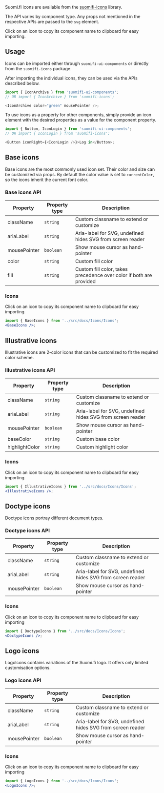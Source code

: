 Suomi.fi icons are available from the [suomifi-icons](https://github.com/vrk-kpa/suomifi-icons) library.

The API varies by component type. Any props not mentioned in the respective APIs are passed to the `svg` element.

Click on an icon to copy its component name to clipboard for easy importing.

## Usage

Icons can be imported either through `suomifi-ui-components` or directly from the `suomifi-icons` package.

After importing the individual icons, they can be used via the APIs described below.

```js
import { IconArchive } from 'suomifi-ui-components';
// OR import { IconArchive } from 'suomifi-icons';

<IconArchive color="green" mousePointer />;
```

To use icons as a property for other components, simply provide an icon element with the desired properties as a value for the component property.

```js
import { Button, IconLogin } from 'suomifi-ui-components';
// OR import { IconLogin } from 'suomifi-icons';

<Button iconRight={<IconLogin />}>Log in</Button>;
```

## Base icons

Base icons are the most commonly used icon set. Their color and size can be customized via props. By default the color value is set to `currentColor`, so the icons inherit the current font color.

### Base icons API

| Property | Property type | Description |
| --- | --- | --- |
| className | `string` | Custom classname to extend or customize |
| ariaLabel | `string` | Aria-label for SVG, undefined hides SVG from screen reader |
| mousePointer | `boolean` | Show mouse cursor as hand-pointer |
| color | `string` | Custom fill color |
| fill | `string` | Custom fill color, takes precedence over color if both are provided |

### Icons

Click on an icon to copy its component name to clipboard for easy importing

```jsx noeditor
import { BaseIcons } from '../src/docs/Icons/Icons';
<BaseIcons />;
```

## Illustrative icons

Illustrative icons are 2-color icons that can be customized to fit the required color scheme.

### Illustrative icons API

| Property | Property type | Description |
| --- | --- | --- |
| className | `string` | Custom classname to extend or customize |
| ariaLabel | `string` | Aria-label for SVG, undefined hides SVG from screen reader |
| mousePointer | `boolean` | Show mouse cursor as hand-pointer |
| baseColor | `string` | Custom base color |
| highlightColor | `string` | Custom highlight color |

### Icons

Click on an icon to copy its component name to clipboard for easy importing

```jsx noeditor
import { IllustrativeIcons } from '../src/docs/Icons/Icons';
<IllustrativeIcons />;
```

## Doctype icons

Doctype icons portray different document types.

### Doctype icons API

| Property | Property type | Description |
| --- | --- | --- |
| className | `string` | Custom classname to extend or customize |
| ariaLabel | `string` | Aria-label for SVG, undefined hides SVG from screen reader |
| mousePointer | `boolean` | Show mouse cursor as hand-pointer |

### Icons

Click on an icon to copy its component name to clipboard for easy importing

```jsx noeditor
import { DoctypeIcons } from '../src/docs/Icons/Icons';
<DoctypeIcons />;
```

## Logo icons

LogoIcons contains variations of the Suomi.fi logo. It offers only limited customisation options.

### Logo icons API

| Property | Property type | Description |
| --- | --- | --- |
| className | `string` | Custom classname to extend or customize |
| ariaLabel | `string` | Aria-label for SVG, undefined hides SVG from screen reader |
| mousePointer | `boolean` | Show mouse cursor as hand-pointer |

### Icons

Click on an icon to copy its component name to clipboard for easy importing

```jsx noeditor
import { LogoIcons } from '../src/docs/Icons/Icons';
<LogoIcons />;
```
